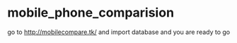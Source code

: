 # mobile_phone_comparision
go to http://mobilecompare.tk/
and import database and you are ready to go
